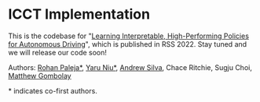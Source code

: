 # ICCT Implementation
This is the codebase for "[Learning Interpretable, High-Performing Policies for Autonomous Driving](http://www.roboticsproceedings.org/rss18/p068.pdf)", which is published in RSS 2022. Stay tuned and we will release our code soon!

Authors: [Rohan Paleja*](https://rohanpaleja.com/), [Yaru Niu*](https://www.yaruniu.com/), [Andrew Silva](https://www.andrew-silva.com/), Chace Ritchie, Sugju Choi, [Matthew Gombolay](https://core-robotics.gatech.edu/people/matthew-gombolay/)

\* indicates co-first authors.
